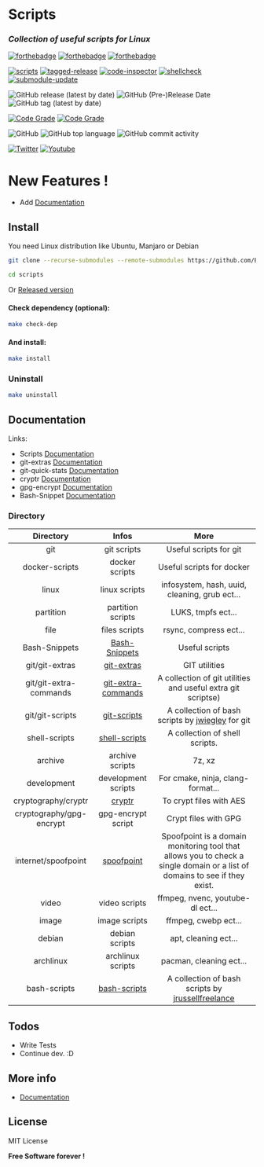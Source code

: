 # Scripts

### _Collection of useful scripts for Linux_
 [![forthebadge](https://forthebadge.com/images/badges/built-with-love.svg)](https://forthebadge.com) [![forthebadge](https://forthebadge.com/images/badges/powered-by-jeffs-keyboard.svg)](https://forthebadge.com) [![forthebadge](https://forthebadge.com/images/badges/contains-cat-gifs.svg)](https://forthebadge.com)

[![scripts](https://github.com/Bensuperpc/scripts/actions/workflows/main.yml/badge.svg)](https://github.com/Bensuperpc/scripts/actions/workflows/main.yml) [![tagged-release](https://github.com/bensuperpc/scripts/actions/workflows/release.yml/badge.svg)](https://github.com/bensuperpc/scripts/actions/workflows/release.yml) [![code-inspector](https://github.com/bensuperpc/scripts/actions/workflows/code-inspector.yml/badge.svg?branch=main)](https://github.com/bensuperpc/scripts/actions/workflows/code-inspector.yml) [![shellcheck](https://github.com/bensuperpc/scripts/actions/workflows/ShellCheck.yml/badge.svg)](https://github.com/bensuperpc/scripts/actions/workflows/ShellCheck.yml) [![submodule-update](https://github.com/bensuperpc/scripts/actions/workflows/submodule-update.yml/badge.svg)](https://github.com/bensuperpc/scripts/actions/workflows/submodule-update.yml)

![GitHub release (latest by date)](https://img.shields.io/github/v/release/bensuperpc/scripts) ![GitHub (Pre-)Release Date](https://img.shields.io/github/release-date-pre/bensuperpc/scripts) ![GitHub tag (latest by date)](https://img.shields.io/github/v/tag/bensuperpc/scripts)

[![Code Grade](https://www.code-inspector.com/project/25674/status/svg)](https://frontend.code-inspector.com/public/project/25674/github-action/dashboard) [![Code Grade](https://www.code-inspector.com/project/25674/score/svg)](https://frontend.code-inspector.com/public/project/25674/github-action/dashboard)

![GitHub](https://img.shields.io/github/license/bensuperpc/scripts) ![GitHub top language](https://img.shields.io/github/languages/top/bensuperpc/scripts) ![GitHub commit activity](https://img.shields.io/github/commit-activity/m/bensuperpc/scripts)

[![Twitter](https://img.shields.io/twitter/follow/Bensuperpc?style=social)](https://twitter.com/Bensuperpc) [![Youtube](https://img.shields.io/youtube/channel/subscribers/UCJsQFFL7QW4LSX9eskq-9Yg?style=social)](https://www.youtube.com/channel/UCJsQFFL7QW4LSX9eskq-9Yg)


# New Features !

  - Add [Documentation](Commands.md)

## Install
You need Linux distribution like Ubuntu, Manjaro or Debian

```sh
git clone --recurse-submodules --remote-submodules https://github.com/Bensuperpc/scripts.git
```
```sh
cd scripts
```
Or [Released version](https://github.com/bensuperpc/scripts/releases)

#### Check dependency (optional):

```sh
make check-dep
```

#### And install:

```sh
make install
```

### Uninstall
```sh
make uninstall
```
## Documentation

Links:

 - Scripts [Documentation](Commands.md)
 - git-extras [Documentation](git/git-extras/Commands.md)
 - git-quick-stats [Documentation](git/git-quick-stats/README.md)
 - cryptr [Documentation](cryptography/cryptr/README.md)
 - gpg-encrypt [Documentation](cryptography/gpg-encrypt/README.md)
 - Bash-Snippet [Documentation](Bash-Snippet/README.md)

### Directory


| Directory     | Infos         | More  |
|:-------------:|:-------------:|:-----:|
| git           | git scripts   | Useful scripts for git |
| docker-scripts | docker scripts | Useful scripts for docker  |
| linux | linux scripts | infosystem, hash, uuid, cleaning, grub ect... |
| partition | partition scripts | LUKS, tmpfs ect... |
| file | files scripts | rsync, compress ect... |
| Bash-Snippets | [Bash-Snippets](https://github.com/alexanderepstein/Bash-Snippets) | Useful scripts |
| git/git-extras | [git-extras](https://github.com/tj/git-extras) | GIT utilities |
| git/git-extra-commands | [git-extra-commands](https://github.com/unixorn/git-extra-commands) | A collection of git utilities and useful extra git scriptse) |
| git/git-scripts | [git-scripts](https://github.com/jwiegley/git-scripts) | A collection of bash scripts by [jwiegley](https://github.com/jwiegley) for git |
| shell-scripts | [shell-scripts](https://github.com/Josef-Friedrich/shell-scripts) | A collection of shell scripts. |
| archive | archive scripts | 7z, xz |
| development | development scripts | For cmake, ninja, clang-format... |
| cryptography/cryptr | [cryptr](https://github.com/nodesocket/cryptr) | To crypt files with AES |
| cryptography/gpg-encrypt | gpg-encrypt script | Crypt files with GPG |
| internet/spoofpoint | [spoofpoint](https://github.com/grahamhelton/spoofpoint) | Spoofpoint is a domain monitoring tool that allows you to check a single domain or a list of domains to see if they exist. |
| video | video scripts | ffmpeg, nvenc, youtube-dl ect... |
| image | image scripts | ffmpeg, cwebp ect... |
| debian | debian scripts | apt, cleaning ect... |
| archlinux | archlinux scripts | pacman, cleaning ect... |
| bash-scripts | [bash-scripts](https://github.com/jrussellfreelance/bash-scripts) | A collection of bash scripts by [jrussellfreelance](https://github.com/jrussellfreelance) |

## Todos

 - Write Tests
 - Continue dev. :D

## More info

 - [Documentation](Commands.md)

License
----

MIT License


**Free Software forever !**
   
 
